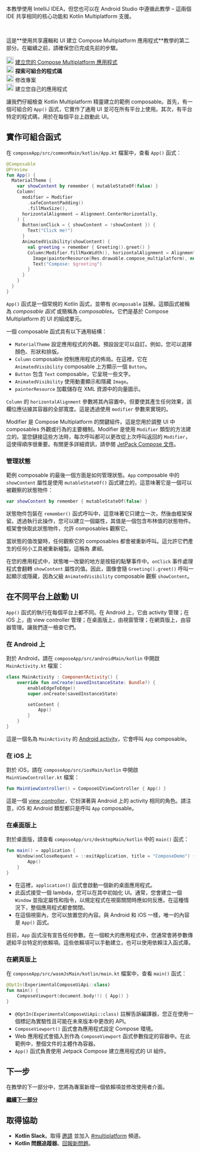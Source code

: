 [//]: # (title: 探索可組合的程式碼)

<secondary-label ref="IntelliJ IDEA"/>
<secondary-label ref="Android Studio"/>

<tldr>
    <p>本教學使用 IntelliJ IDEA，但您也可以在 Android Studio 中遵循此教學 – 這兩個 IDE 共享相同的核心功能和 Kotlin Multiplatform 支援。</p>
    <br/>
    <p>這是**使用共享邏輯和 UI 建立 Compose Multiplatform 應用程式**教學的第二部分。在繼續之前，請確保您已完成先前的步驟。</p>
    <p><img src="icon-1-done.svg" width="20" alt="第一步"/> <a href="compose-multiplatform-create-first-app.md">建立您的 Compose Multiplatform 應用程式</a><br/>
      <img src="icon-2.svg" width="20" alt="第二步"/> <strong>探索可組合的程式碼</strong><br/>
      <img src="icon-3-todo.svg" width="20" alt="第三步"/> 修改專案<br/>      
      <img src="icon-4-todo.svg" width="20" alt="第四步"/> 建立您自己的應用程式<br/>
    </p>
</tldr>

讓我們仔細檢查 Kotlin Multiplatform 精靈建立的範例 composable。首先，有一個可組合的 `App()` 函式，它實作了通用 UI 並可在所有平台上使用。其次，有平台特定的程式碼，用於在每個平台上啟動此 UI。

## 實作可組合函式

在 `composeApp/src/commonMain/kotlin/App.kt` 檔案中，查看 `App()` 函式：

```kotlin
@Composable
@Preview
fun App() {
  MaterialTheme {
    var showContent by remember { mutableStateOf(false) }
    Column(
      modifier = Modifier
        .safeContentPadding()
        .fillMaxSize(),
      horizontalAlignment = Alignment.CenterHorizontally,
    ) {
      Button(onClick = { showContent = !showContent }) {
        Text("Click me!")
      }
      AnimatedVisibility(showContent) {
        val greeting = remember { Greeting().greet() }
        Column(Modifier.fillMaxWidth(), horizontalAlignment = Alignment.CenterHorizontally) {
          Image(painterResource(Res.drawable.compose_multiplatform), null)
          Text("Compose: $greeting")
        }
      }
    }
  }
}
```

`App()` 函式是一個常規的 Kotlin 函式，並帶有 `@Composable` 註解。這類函式被稱為 _composable 函式_ 或簡稱為 _composables_。它們是基於 Compose Multiplatform 的 UI 的組成單元。

一個 composable 函式具有以下通用結構：

*   `MaterialTheme` 設定應用程式的外觀。預設設定可以自訂。例如，您可以選擇顏色、形狀和排版。
*   `Column` composable 控制應用程式的佈局。在這裡，它在 `AnimatedVisibility` composable 上方顯示一個 `Button`。
*   `Button` 包含 `Text` composable，它呈現一些文字。
*   `AnimatedVisibility` 使用動畫顯示和隱藏 `Image`。
*   `painterResource` 加載儲存在 XML 資源中的向量圖示。

`Column` 的 `horizontalAlignment` 參數將其內容置中。但要使其產生任何效果，該欄位應佔據其容器的全部寬度。這是透過使用 `modifier` 參數來實現的。

Modifier 是 Compose Multiplatform 的關鍵組件。這是您用於調整 UI 中 composables 外觀或行為的主要機制。Modifier 是使用 `Modifier` 類型的方法建立的。當您鏈接這些方法時，每次呼叫都可以更改從上次呼叫返回的 `Modifier`，這使得順序很重要。有關更多詳細資訊，請參閱 [JetPack Compose 文件](https://developer.android.com/jetpack/compose/modifiers)。

### 管理狀態

範例 composable 的最後一個方面是如何管理狀態。`App` composable 中的 `showContent` 屬性是使用 `mutableStateOf()` 函式建立的，這意味著它是一個可以被觀察的狀態物件：

```kotlin
var showContent by remember { mutableStateOf(false) }
```

狀態物件包裝在 `remember()` 函式呼叫中，這意味著它只建立一次，然後由框架保留。透過執行此操作，您可以建立一個屬性，其值是一個包含布林值的狀態物件。框架會快取此狀態物件，允許 composables 觀察它。

當狀態的值改變時，任何觀察它的 composables 都會被重新呼叫。這允許它們產生的任何小工具被重新繪製。這稱為 _重組_。

在您的應用程式中，狀態唯一改變的地方是按鈕的點擊事件中。`onClick` 事件處理程式會翻轉 `showContent` 屬性的值。因此，圖像會隨 `Greeting().greet()` 呼叫一起顯示或隱藏，因為父級 `AnimatedVisibility` composable 觀察 `showContent`。

## 在不同平台上啟動 UI

`App()` 函式的執行在每個平台上都不同。在 Android 上，它由 activity 管理；在 iOS 上，由 view controller 管理；在桌面版上，由視窗管理；在網頁版上，由容器管理。讓我們逐一檢查它們。

### 在 Android 上

對於 Android，請在 `composeApp/src/androidMain/kotlin` 中開啟 `MainActivity.kt` 檔案：

```kotlin
class MainActivity : ComponentActivity() {
    override fun onCreate(savedInstanceState: Bundle?) {
        enableEdgeToEdge()
        super.onCreate(savedInstanceState)

        setContent {
            App()
        }
    }
}
```

這是一個名為 `MainActivity` 的 [Android activity](https://developer.android.com/guide/components/activities/intro-activities)，它會呼叫 `App` composable。

### 在 iOS 上

對於 iOS，請在 `composeApp/src/iosMain/kotlin` 中開啟 `MainViewController.kt` 檔案：

```kotlin
fun MainViewController() = ComposeUIViewController { App() }
```

這是一個 [view controller](https://developer.apple.com/documentation/uikit/view_controllers)，它扮演著與 Android 上的 activity 相同的角色。請注意，iOS 和 Android 類型都只是呼叫 `App` composable。

### 在桌面版上

對於桌面版，請查看 `composeApp/src/desktopMain/kotlin` 中的 `main()` 函式：

```kotlin
fun main() = application {
    Window(onCloseRequest = ::exitApplication, title = "ComposeDemo") {
        App()
    }
}
```

*   在這裡，`application()` 函式會啟動一個新的桌面應用程式。
*   此函式接受一個 lambda，您可以在其中初始化 UI。通常，您會建立一個 `Window` 並指定屬性和指令，以規定程式在視窗關閉時應如何反應。在這種情況下，整個應用程式都會關閉。
*   在這個視窗內，您可以放置您的內容。與 Android 和 iOS 一樣，唯一的內容是 `App()` 函式。

目前，`App` 函式沒有宣告任何參數。在一個較大的應用程式中，您通常會將參數傳遞給平台特定的依賴項。這些依賴項可以手動建立，也可以使用依賴注入函式庫。

### 在網頁版上

在 `composeApp/src/wasmJsMain/kotlin/main.kt` 檔案中，查看 `main()` 函式：

```kotlin
@OptIn(ExperimentalComposeUiApi::class)
fun main() {
    ComposeViewport(document.body!!) { App() }
}
```

*   `@OptIn(ExperimentalComposeUiApi::class)` 註解告訴編譯器，您正在使用一個標記為實驗性且可能在未來版本中更改的 API。
*   `ComposeViewport()` 函式會為應用程式設定 Compose 環境。
*   Web 應用程式會插入到作為 `ComposeViewport` 函式參數指定的容器中。在此範例中，整個文件的主體作為容器。
*   `App()` 函式負責使用 Jetpack Compose 建立應用程式的 UI 組件。

## 下一步

在教學的下一部分中，您將為專案新增一個依賴項並修改使用者介面。

**[繼續下一部分](compose-multiplatform-modify-project.md)**

## 取得協助

*   **Kotlin Slack**。取得 [邀請](https://surveys.jetbrains.com/s3/kotlin-slack-sign-up) 並加入 [#multiplatform](https://kotlinlang.slack.com/archives/C3PQML5NU) 頻道。
*   **Kotlin 問題追蹤器**。[回報新問題](https://youtrack.jetbrains.com/newIssue?project=KT)。